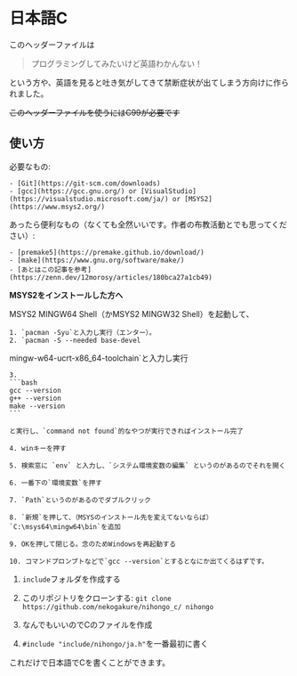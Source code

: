 # 日本語C
このヘッダーファイルは
>プログラミングしてみたいけど英語わかんない！

という方や、英語を見ると吐き気がしてきて禁断症状が出てしまう方向けに作られました。

~~このヘッダーファイルを使うにはC99が必要です~~

## 使い方
必要なもの: 

    - [Git](https://git-scm.com/downloads)
    - [gcc](https://gcc.gnu.org/) or [VisualStudio](https://visualstudio.microsoft.com/ja/) or [MSYS2](https://www.msys2.org/)

あったら便利なもの（なくても全然いいです。作者の布教活動とでも思ってください）:

    - [premake5](https://premake.github.io/download/)
    - [make](https://www.gnu.org/software/make/)
    - [あとはこの記事を参考](https://zenn.dev/12morosy/articles/180bca27a1cb49)

**MSYS2をインストールした方へ**

MSYS2 MINGW64 Shell（かMSYS2 MINGW32 Shell）を起動して、

    1. `pacman -Syu`と入力し実行（エンター）。
    2. `pacman -S --needed base-devel

mingw-w64-ucrt-x86_64-toolchain`と入力し実行

    3. 
    ```bash
    gcc --version
    g++ --version
    make --version
    ```

    と実行し、`command not found`的なやつが実行できればインストール完了

    4. winキーを押す

    5. 検索窓に `env` と入力し、`システム環境変数の編集` というのがあるのでそれを開く

    6. 一番下の`環境変数`を押す

    7. `Path`というのがあるのでダブルクリック

    8. `新規`を押して、（MSYSのインストール先を変えてないならば）`C:\msys64\mingw64\bin`を追加

    9. OKを押して閉じる。念のためWindowsを再起動する

    10. コマンドプロンプトなどで`gcc --version`とするとなにか出てくるはずです。

1. `include`フォルダを作成する

2. このリポジトリをクローンする: `git clone
https://github.com/nekogakure/nihongo_c/ nihongo`

3. なんでもいいのでCのファイルを作成

4. `#include "include/nihongo/ja.h"`を一番最初に書く

これだけで日本語でCを書くことができます。

